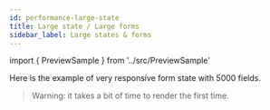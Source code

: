 ```yaml
---
id: performance-large-state
title: Large state / Large forms
sidebar_label: Large states & forms
---
```


import { PreviewSample } from '../src/PreviewSample'

Here is the example of very responsive form state with 5000 fields.

> Warning: it takes a bit of time to render the first time.

<PreviewSample example="performance-demo-large-form" />

